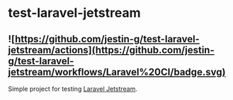 # test-laravel-jetstream
## ![https://github.com/jestin-g/test-laravel-jetstream/actions](https://github.com/jestin-g/test-laravel-jetstream/workflows/Laravel%20CI/badge.svg)
Simple project for testing [Laravel Jetstream](https://jetstream.laravel.com/1.x/introduction.html).
